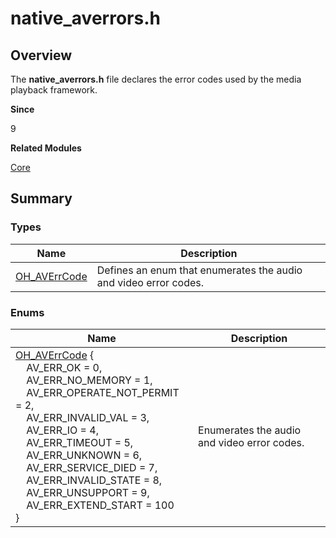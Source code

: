 # native_averrors.h


## Overview

The **native_averrors.h** file declares the error codes used by the media playback framework.

**Since**

9

**Related Modules**

[Core](_core.md)


## Summary


### Types

| Name| Description| 
| -------- | -------- |
| [OH_AVErrCode](_core.md#oh_averrcode) | Defines an enum that enumerates the audio and video error codes.| 


### Enums

| Name| Description| 
| -------- | -------- |
| [OH_AVErrCode](_core.md#oh_averrcode) {<br>&nbsp;&nbsp;&nbsp;&nbsp;AV_ERR_OK = 0,<br>&nbsp;&nbsp;&nbsp;&nbsp;AV_ERR_NO_MEMORY = 1,<br>&nbsp;&nbsp;&nbsp;&nbsp;AV_ERR_OPERATE_NOT_PERMIT = 2,<br>&nbsp;&nbsp;&nbsp;&nbsp;AV_ERR_INVALID_VAL = 3,<br>&nbsp;&nbsp;&nbsp;&nbsp;AV_ERR_IO = 4,<br>&nbsp;&nbsp;&nbsp;&nbsp;AV_ERR_TIMEOUT = 5,<br>&nbsp;&nbsp;&nbsp;&nbsp;AV_ERR_UNKNOWN = 6,<br>&nbsp;&nbsp;&nbsp;&nbsp;AV_ERR_SERVICE_DIED = 7,<br>&nbsp;&nbsp;&nbsp;&nbsp;AV_ERR_INVALID_STATE = 8,<br>&nbsp;&nbsp;&nbsp;&nbsp;AV_ERR_UNSUPPORT = 9,<br>&nbsp;&nbsp;&nbsp;&nbsp;AV_ERR_EXTEND_START = 100<br>} | Enumerates the audio and video error codes.| 
